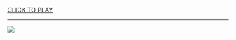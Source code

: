 
<a href="https://premium76.site?title=unblocked_games_new&ref=13M">CLICK TO PLAY</a></h3>
<hr>

<a href="https://premium76.site?title=unblocked_games_new&ref=13M"><img src="https://clearcache.store/games.png"></a>


